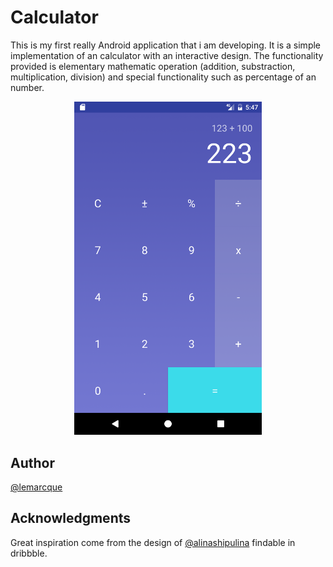 # Calculator
This is my first really Android application that i am developing.
It is a simple implementation of an calculator with an interactive design.
The functionality provided is elementary mathematic operation (addition, substraction, multiplication, division) and special functionality such as percentage of an number.

<p align="center">
	<img src="https://raw.githubusercontent.com/lemarcque/calculator/master/screenshot.png" width="300"/>
</p>

## Author
[@lemarcque](https://twitter.com/lemarcque)

## Acknowledgments
Great inspiration come from the design of [@alinashipulina](https://twitter.com/alinashipulina)
findable in dribbble.
